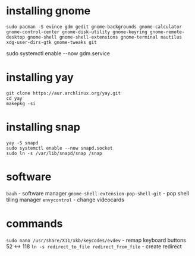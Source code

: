 # installing gnome

`sudo pacman -S evince gdm gedit gnome-backgrounds gnome-calculator gnome-control-center gnome-disk-utility gnome-keyring gnome-remote-desktop gnome-shell gnome-shell-extensions gnome-terminal nautilus xdg-user-dirs-gtk gnome-tweaks git`

sudo systemctl enable --now gdm.service

# installing yay
```
git clone https://aur.archlinux.org/yay.git
cd yay
makepkg -si
```

# installing snap
```
yay -S snapd
sudo systemctl enable --now snapd.socket
sudo ln -s /var/lib/snapd/snap /snap
```
# software
`bauh` - software manager
`gnome-shell-extension-pop-shell-git` - pop shell tiling manager
`envycontrol` - change videocards

# commands
`sudo nano /usr/share/X11/xkb/keycodes/evdev` - remap keyboard buttons 52 <-> 118
`ln -s redirect_to_file redirect_from_file` -  create redirect
